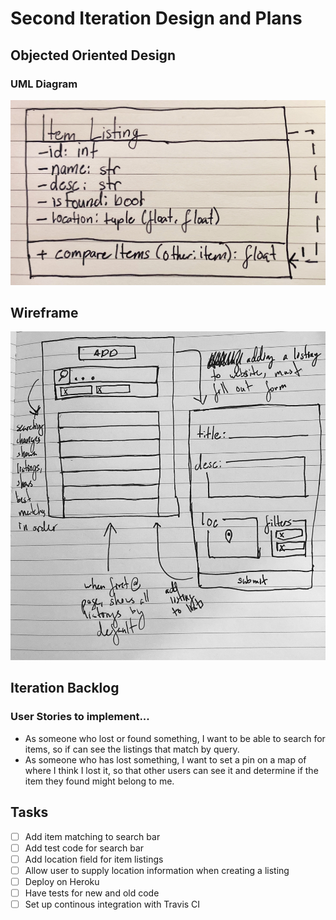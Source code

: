 # Second Iteration Design and Plans

## Objected Oriented Design

### UML Diagram

![UML Diagram](./additional/uml2.jpg)

## Wireframe

![Wireframe](./additional/wireframe2.jpg)

## Iteration Backlog

### User Stories to implement...

* As someone who lost or found something, I want to be able to search for items, so if can see the listings that match by query.
* As someone who has lost something, I want to set a pin on a map of where I think I lost it, so that other users can see it and determine if the item they found might belong to me.

## Tasks

- [ ] Add item matching to search bar
- [ ] Add test code for search bar
- [ ] Add location field for item listings
- [ ] Allow user to supply location information when creating a listing
- [ ] Deploy on Heroku
- [ ] Have tests for new and old code
- [ ] Set up continous integration with Travis CI
